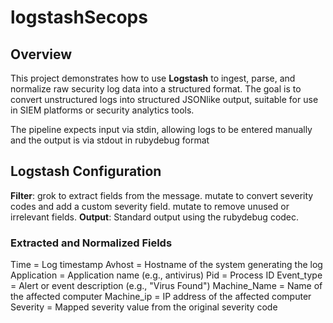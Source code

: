 # logstashSecops
## Overview
This project demonstrates how to use **Logstash** to ingest, parse, and normalize raw security log data into a structured format. The goal is to convert unstructured logs into structured JSONlike output, suitable for use in SIEM platforms or security analytics tools.

The pipeline expects input via stdin, allowing logs to be entered manually and the output is via stdout in rubydebug format


## Logstash Configuration
 **Filter**:
   grok to extract fields from the message.
   mutate to convert severity codes and add a custom severity field.
   mutate to remove unused or irrelevant fields.
 **Output**: Standard output using the rubydebug codec.

### Extracted and Normalized Fields

 Time = Log timestamp
 Avhost = Hostname of the system generating the log
 Application = Application name (e.g., antivirus)
 Pid = Process ID
 Event_type = Alert or event description (e.g., "Virus Found")
 Machine_Name = Name of the affected computer
 Machine_ip = IP address of the affected computer
 Severity = Mapped severity value from the original severity code
